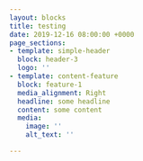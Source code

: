 ```yaml
---
layout: blocks
title: testing
date: 2019-12-16 08:00:00 +0000
page_sections:
- template: simple-header
  block: header-3
  logo: ''
- template: content-feature
  block: feature-1
  media_alignment: Right
  headline: some headline
  content: some content
  media:
    image: ''
    alt_text: ''

---
```


